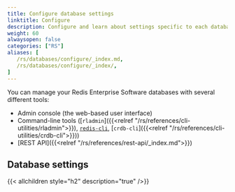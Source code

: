 ```yaml
---
title: Configure database settings
linktitle: Configure
description: Configure and learn about settings specific to each database.
weight: 60
alwaysopen: false
categories: ["RS"]
aliases: [
   /rs/databases/configure/_index.md,
   /rs/databases/configure/_index/,
]
---
```


You can manage your Redis Enterprise Software databases with several different tools:

- Admin console (the web-based user interface)
- Command-line tools ([`rladmin`]({{<relref "/rs/references/cli-utilities/rladmin">}}), [`redis-cli`](https://redis.io/docs/manual/cli/), [`crdb-cli`]({{<relref "/rs/references/cli-utilities/crdb-cli">}}))
- [REST API]({{<relref "/rs/references/rest-api/_index.md">}})

## Database settings

{{< allchildren style="h2" description="true" />}}
